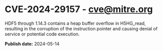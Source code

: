 # CVE-2024-29157 - cve@mitre.org

HDF5 through 1.14.3 contains a heap buffer overflow in H5HG_read, resulting in the corruption of the instruction pointer and causing denial of service or potential code execution.

**Publish date:** 2024-05-14
